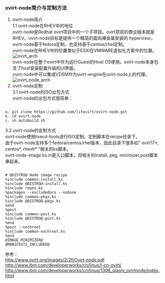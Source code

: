 ### ovirt-node简介与定制方法
1. ovirt-node简介  
   1.1 ovirt-node在RHEV中的地位    
ovirt-node是Redhat ovirt项目中的一个子项目。ovirt项目的商业版本就是RHEV。ovirt-node目标是提供一个精简的面向裸金属安装的
hypervisor。ovirt-node基于fedora定制，也支持基于centos/rhel定制。  
ovirt-node在RHEV中的位置类似于ESXi在VMWARE虚拟化方案中的位置。
![ovirt_arch][1]   
ovirt-node在整个ovirt中作为运行Guest的Host OS使用。ovirt-node本身包含了host安装配置升级的UI界面。  
ovirt-node中可以集成VDSM作为ovirt-engine在ovirt-node上的代理。  
![ovirt_node_arch][2]   
2. ovirt-node定制  
   3.1 ovirt-node的ISO出包方式  
ovirt-node的出包方式很简单：   
<pre><code>
a. git clone https://github.com/litevirt/ovirt-node.git       
b. cd ovirt-node      
c. sh autobuild.sh     
</code></pre>
   3.2 ovirt-node的定制方式  
ovirt-node使用livecd-tools进行ISO定制。定制脚本在recipe目录下。   
由于ovirt-node支持多个fedora/centos/rhel版本，因此目录下很多如“ ovirt17*, centos*, rhevh* "相关的ks脚本。  
ovirt-node-image.ks.in是入口脚本，将相关的install, pkg, minimizer,post脚本串起来。
<pre><code>
# @DISTRO@ Node image recipe
%include common-install.ks
%include @DISTRO@-install.ks
%include repos.ks
%packages --excludedocs --nobase
%include common-pkgs.ks
%include @DISTRO@-pkgs.ks
%end
%post
%include common-post.ks
%include @DISTRO@-post.ks
%end
%post --nochroot
%include common-nochroot.ks
%end
@IMAGE_MINIMIZER@
@MANIFESTS_INCLUDED@
</code></pre>

参考：  
http://www.ovirt.org/images/2/2f/Ovirt-node.pdf  
http://www.ibm.com/developerworks/cn/linux/l-cn-ovirt/  
http://www.ibm.com/developerworks/cn/linux/1306_qiaoly_ovirtnode/index.html  

[1]: http://img.ddvip.com/2012/0925/201209250321423983.jpg
[2]: http://www.dedecms.com/uploads/allimg/c121015/13502F1GF10-602632.jpg
